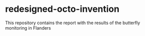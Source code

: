 # redesigned-octo-invention
This  repository contains the report with the results of the butterfly monitoring in Flanders 
